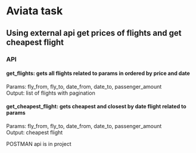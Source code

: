 # Aviata task
## Using external api get prices of flights and get cheapest flight

### API
#### get_flights: gets all flights related to params in ordered by price and date
Params: fly_from, fly_to, date_from, date_to, passenger_amount\
Output: list of flights with pagination

#### get_cheapest_flight: gets cheapest and closest by date flight related to params
Params: fly_from, fly_to, date_from, date_to, passenger_amount\
Output: cheapest flight

POSTMAN api is in project

